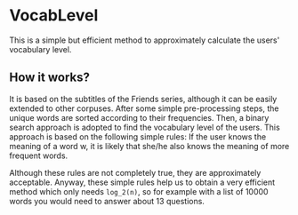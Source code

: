 # VocabLevel
This is a simple but efficient method to approximately calculate the users' vocabulary level. 

## How it works?
It is based on the subtitles of the Friends series, although it can be easily extended to other corpuses. After some simple pre-processing steps, the unique words are sorted according to their frequencies. Then, a binary search approach is adopted to find the vocabulary level of the users. This approach is based on the following simple rules:
If the user knows the meaning of a word w, it is likely that she/he also knows the meaning of more frequent words.

Although these rules are not completely true, they are approximately acceptable. Anyway, these simple rules help us to obtain a very efficient method which only needs ```log_2(n)```, so for example with a list of 10000 words you would need to answer about 13 questions.
